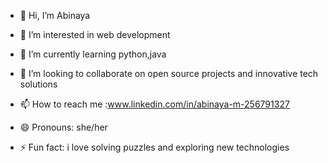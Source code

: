 - 👋 Hi, I’m Abinaya
- 👀 I’m interested in  web development
- 🌱 I’m currently learning python,java
- 💞️ I’m looking to collaborate on open source projects and innovative tech solutions
- 📫 How to reach me :www.linkedin.com/in/abinaya-m-256791327


- 😄 Pronouns: she/her
- ⚡ Fun fact: i love solving puzzles and exploring new technologies

<!---
abinaya84/abinaya84 is a ✨ special ✨ repository because its `README.md` (this file) appears on your GitHub profile.
You can click the Preview link to take a look at your changes.
--->

